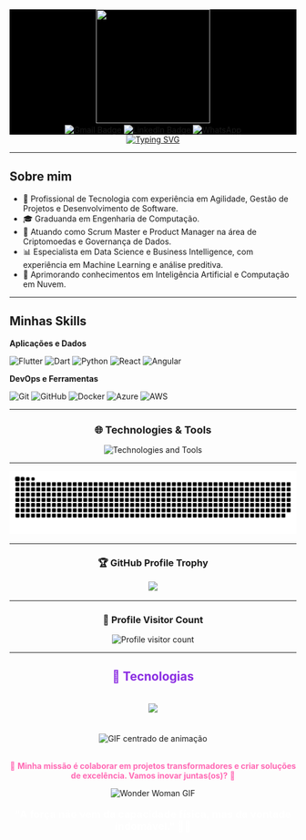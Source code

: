 <div id="header" align="center" style="background-color:#000000">
  <img src="https://media.giphy.com/media/NgurY1o4z080Jfoyzw/giphy.gif" width="200" height="200"/>
</div>

<div id="badges" align="center" style="background-color:#000000">
  <a href="mailto:pollyfernandes3.0@gmail.com" target="_blank">
    <img src="https://img.shields.io/badge/Gmail-D14836?style=for-the-badge&logo=gmail&logoColor=white" alt="Gmail Badge"/>
  </a>
  <a href="https://www.linkedin.com/in/pollyanerodrigues-fernandes-dasilva-72b07084" target="_blank">
    <img src="https://img.shields.io/badge/LinkedIn-blue?style=for-the-badge&logo=linkedin&logoColor=white" alt="LinkedIn Badge"/>
  </a>
  <a href="https://wa.me/5534988497362" target="_blank" title="WhatsApp">
    <img src="https://img.shields.io/badge/-WhatsApp-25d366?style=for-the-badge&labelColor=25d366&logo=whatsapp&logoColor=white" alt="WhatsApp"/>
  </a>
</div>

<div align="center">
  <a href="https://git.io/typing-svg">
    <img src="https://readme-typing-svg.demolab.com?font=Fira+Code&size=30&pause=1000&color=FFFFFF&multiline=true&width=435&lines=Bem-vindo(a)!+Profissional+de+Tecnologia" alt="Typing SVG"/>
  </a>
</div>

---

## Sobre mim

- 🚀 Profissional de Tecnologia com experiência em Agilidade, Gestão de Projetos e Desenvolvimento de Software.
- 🎓 Graduanda em Engenharia de Computação.
- 💼 Atuando como Scrum Master e Product Manager na área de Criptomoedas e Governança de Dados.
- 📊 Especialista em Data Science e Business Intelligence, com experiência em Machine Learning e análise preditiva.
- 🌱 Aprimorando conhecimentos em Inteligência Artificial e Computação em Nuvem.

---

## Minhas Skills

**Aplicações e Dados**

![Flutter](https://img.shields.io/badge/-Flutter-333333?style=flat&logo=Flutter)
![Dart](https://img.shields.io/badge/-Dart-333333?style=flat&logo=dart)
![Python](https://img.shields.io/badge/-Python-333333?style=flat&logo=python)
![React](https://img.shields.io/badge/-React-333333?style=flat&logo=react)
![Angular](https://img.shields.io/badge/-Angular-333333?style=flat&logo=angular)

**DevOps e Ferramentas**

![Git](https://img.shields.io/badge/-Git-333333?style=flat&logo=git)
![GitHub](https://img.shields.io/badge/-GitHub-333333?style=flat&logo=github)
![Docker](https://img.shields.io/badge/-Docker-333333?style=flat&logo=docker)
![Azure](https://img.shields.io/badge/-Azure-333333?style=flat&logo=azure-devops)
![AWS](https://img.shields.io/badge/-AWS-333333?style=flat&logo=amazon-aws)

---

<div align="center">
  <h2 style="color:FFFFFF; font-size: 18px;">🌐 Technologies & Tools</h2>
  <img src="https://skillicons.dev/icons?i=flutter,dart,python,react,angular,git,docker,azure,aws" width="350" alt="Technologies and Tools"/>
</div>

---

![github-contribution-grid-snake](https://github.com/Platane/snk/raw/output/github-contribution-grid-snake.svg?palette=black-white)

---

<div align="center">
  <h3><b style="color:FFFFFF">🏆 GitHub Profile Trophy</b></h3>
  <a href="https://github.com/ryo-ma/github-profile-trophy" title="profile trophies repository">
    <img width="750" src="https://github-profile-trophy.vercel.app/?username=Polly-Silva&column=7&theme=darkhub&no-frame=true&no-bg=true" />
  </a>
</div>

---

<div align="center">
  <h3><b style="color:FFFFFF">📍 Profile Visitor Count</b></h3>
  <img src="https://profile-counter.glitch.me/Polly-Silva/count.svg" alt="Profile visitor count"/>
</div>

---
<div align="center">
  <h2 style="color:#8A2BE2">🌷 Tecnologias</h2>
</div>

<div align="center" style="text-align:center; color:#FFFFFF;"><br>
  <img src="https://skillicons.dev/icons?i=flutter,dart,python,react,angular,js,html,css,csharp,typescript,aws,vscode,figma,nodejs,mongodb,azure,redis,git,sql" /><br><br>
</div><br>

<div align="center">
  <img src="https://i.redd.it/xqiiu2121ejb1.gif" width="600px" alt="GIF centrado de animação">
  <br><br>
</div>

<p align="center" style="color:#FF69B4">📢 <strong>Minha missão é colaborar em projetos transformadores e criar soluções de excelência. Vamos inovar juntas(os)?</strong> 🌸</p>


<div align="center">
  <img src="https://i.pinimg.com/originals/4a/16/71/4a1671e979e89761d36681b7c92b4be0.gif" width="400" alt="Wonder Woman GIF">
  <p style="color:#FFFFFF; font-size: 18px; font-weight: bold;">"A força não vem da capacidade física, mas da vontade indomável." 💪🚀</p>
</div>
